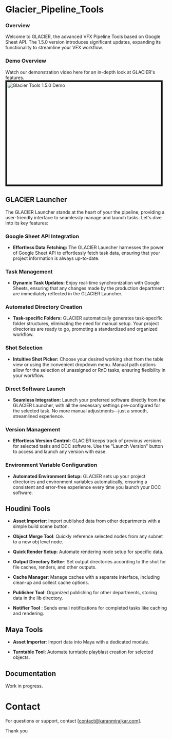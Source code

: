 # Glacier_Pipeline_Tools

### Overview
Welcome to GLACIER, the advanced VFX Pipeline Tools based on Google Sheet API. The 1.5.0 version introduces significant updates, expanding its functionality to streamline your VFX workflow.

### Demo Overview
Watch our demonstration video here for an in-depth look at GLACIER's features.
<a href="http://www.youtube.com/watch?feature=player_embedded&v=o0MyRwAErkE
" target="_blank"><img src="http://img.youtube.com/vi/o0MyRwAErkE/0.jpg" 
alt="Glacier Tools 1.5.0 Demo" width="480" height="320" border="5" /></a>


## GLACIER Launcher

The GLACIER Launcher stands at the heart of your the pipeline, providing a user-friendly interface to seamlessly manage and launch tasks. Let's dive into its key features:

### Google Sheet API Integration

- **Effortless Data Fetching:** The GLACIER Launcher harnesses the power of Google Sheet API to effortlessly fetch task data, ensuring that your project information is always up-to-date.

### Task Management

- **Dynamic Task Updates:** Enjoy real-time synchronization with Google Sheets, ensuring that any changes made by the production department are immediately reflected in the GLACIER Launcher.

### Automated Directory Creation

- **Task-specific Folders:** GLACIER automatically generates task-specific folder structures, eliminating the need for manual setup. Your project directories are ready to go, promoting a standardized and organized workflow.

### Shot Selection

- **Intuitive Shot Picker:** Choose your desired working shot from the table view or using the convenient dropdown menu. Manual path options allow for the selection of unassigned or RnD tasks, ensuring flexibility in your workflow.

### Direct Software Launch

- **Seamless Integration:** Launch your preferred software directly from the GLACIER Launcher, with all the necessary settings pre-configured for the selected task. No more manual adjustments—just a smooth, streamlined experience.

### Version Management

- **Effortless Version Control:** GLACIER keeps track of previous versions for selected tasks and DCC software. Use the "Launch Version" button to access and launch any version with ease.

### Environment Variable Configuration

- **Automated Environment Setup:** GLACIER sets up your project directories and environment variables automatically, ensuring a consistent and error-free experience every time you launch your DCC software.

## Houdini Tools

- **Asset Importer**: Import published data from other departments with a simple build scene button.
  
- **Object Merge Tool**: Quickly reference selected nodes from any subnet to a new obj level node.
  
- **Quick Render Setup**: Automate rendering node setup for specific data.
  
- **Output Directory Setter**: Set output directories according to the shot for file caches, renders, and other outputs.

- **Cache Manager**: Manage caches with a separate interface, including clean-up and collect cache options.

- **Publisher Tool**: Organized publishing for other departments, storing data in the lib directory.

- **Notifier Tool** : Sends email notifications for completed tasks like caching and rendering.

## Maya Tools

- **Asset Importer**: Import data into Maya with a dedicated module.

- **Turntable Tool**: Automate turntable playblast creation for selected objects.



## Documentation

Work in progress. 


# Contact
For questions or support, contact [contact@karanmirajkar.com].

Thank you
